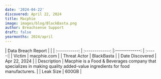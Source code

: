 ```yaml
---
date: '2024-04-22'
discovered: April 22, 2024
title: Macphie
image: images/blog/BlackBasta.png
author: Breachsense Support
draft: false
yearmonths: 2024/april
---
```


| Data Breach Report           |              | 
| :-----------: | :-------------:     |:-------------:    | :-----:|
| Victim      | macphie.com      | 
| Threat Actor      | BlackBasta      | 
| Date Discovered      | Apr 22, 2024      | 
| Description      | Macphie is a Food & Beverages company that specializes in making quality added-value ingredients for food manufacturers.      | 
| Leak Size      | 600GB      | 
